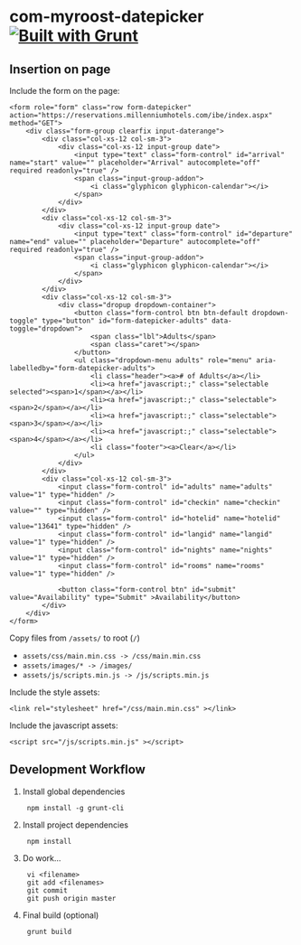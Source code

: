com-myroost-datepicker [![Built with Grunt](https://cdn.gruntjs.com/builtwith.png)](http://gruntjs.com/)
======================

## Insertion on page

Include the form on the page:

	<form role="form" class="row form-datepicker" action="https://reservations.millenniumhotels.com/ibe/index.aspx" method="GET">
		<div class="form-group clearfix input-daterange">
			<div class="col-xs-12 col-sm-3">
				<div class="col-xs-12 input-group date">
					<input type="text" class="form-control" id="arrival" name="start" value="" placeholder="Arrival" autocomplete="off" required readonly="true" />
					<span class="input-group-addon">
						<i class="glyphicon glyphicon-calendar"></i>
					</span>
				</div>
			</div>
			<div class="col-xs-12 col-sm-3">
				<div class="col-xs-12 input-group date">
					<input type="text" class="form-control" id="departure" name="end" value="" placeholder="Departure" autocomplete="off" required readonly="true" />
					<span class="input-group-addon">
						<i class="glyphicon glyphicon-calendar"></i>
					</span>
				</div>
			</div>
			<div class="col-xs-12 col-sm-3">
				<div class="dropup dropdown-container">
					<button class="form-control btn btn-default dropdown-toggle" type="button" id="form-datepicker-adults" data-toggle="dropdown">
						<span class="lbl">Adults</span>
						<span class="caret"></span>
					</button>
					<ul class="dropdown-menu adults" role="menu" aria-labelledby="form-datepicker-adults">
						<li class="header"><a># of Adults</a></li>
						<li><a href="javascript:;" class="selectable selected"><span>1</span></a></li>
						<li><a href="javascript:;" class="selectable"><span>2</span></a></li>
						<li><a href="javascript:;" class="selectable"><span>3</span></a></li>
						<li><a href="javascript:;" class="selectable"><span>4</span></a></li>
						<li class="footer"><a>Clear</a></li>
					</ul>
				</div>
			</div>
			<div class="col-xs-12 col-sm-3">
				<input class="form-control" id="adults" name="adults" value="1" type="hidden" />
				<input class="form-control" id="checkin" name="checkin" value="" type="hidden" />
				<input class="form-control" id="hotelid" name="hotelid" value="13641" type="hidden" />
				<input class="form-control" id="langid" name="langid" value="1" type="hidden" />
				<input class="form-control" id="nights" name="nights" value="1" type="hidden" />
				<input class="form-control" id="rooms" name="rooms" value="1" type="hidden" />

				<button class="form-control btn" id="submit" value="Availability" type="Submit" >Availability</button>
			</div>
		</div>
	</form>

Copy files from `/assets/` to root (`/`)
* `assets/css/main.min.css -> /css/main.min.css`
* `assets/images/* -> /images/`
* `assets/js/scripts.min.js -> /js/scripts.min.js`

Include the style assets:

	<link rel="stylesheet" href="/css/main.min.css" ></link>

Include the javascript assets:

	<script src="/js/scripts.min.js" ></script>

## Development Workflow

1. Install global dependencies

		npm install -g grunt-cli

2. Install project dependencies

		npm install

3. Do work...

		vi <filename>
		git add <filenames>
		git commit
		git push origin master

4. Final build (optional)

		grunt build
